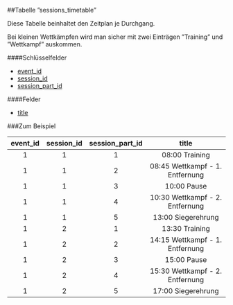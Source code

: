 ##Tabelle ”sessions_timetable”

Diese Tabelle beinhaltet den Zeitplan je Durchgang. 

Bei kleinen Wettkämpfen wird man sicher mit zwei Einträgen ”Training” und ”Wettkampf” auskommen. 

####Schlüsselfelder

* [event_id]
* [session_id]
* [session_part_id]

####Felder

* [title]

###Zum Beispiel

event_id|session_id|session_part_id|title
:------:|:--------:|:-------------:|:---:
1|1|1|08:00 Training
1|1|2|08:45 Wettkampf - 1. Entfernung 
1|1|3|10:00 Pause 
1|1|4|10:30 Wettkampf - 2. Entfernung 
1|1|5|13:00 Siegerehrung 
1|2|1|13:30 Training
1|2|2|14:15 Wettkampf - 1. Entfernung 
1|2|3|15:00 Pause 
1|2|4|15:30 Wettkampf - 2. Entfernung 
1|2|5|17:00 Siegerehrung 

[event_id]:kapitel_07_e.md#event_id
[session_id]:kapitel_07_s.md#session_id
[session_part_id]:kapitel_07_s.md#session_part_id
[title]:kapitel_07_t.md#title
